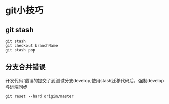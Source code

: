 # git小技巧

## git stash

```
git stash 
git checkout branchName
git stash pop
```

## 分支合并错误

开发代码 错误的提交了到测试分支develop,使用stash迁移代码后，强制develop与远端同步
```
git reset --hard origin/master
```